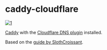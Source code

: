 # caddy-cloudflare

[![1]](https://github.com/TastyPi/caddy-cloudflare/pkgs/container/caddy-cloudflare)

[Caddy](https://caddyserver.com/) with the [Cloudflare DNS plugin](https://github.com/caddy-dns/cloudflare) installed.

Based on the [guide by SlothCroissant](https://caddy.community/t/how-to-guide-caddy-v2-cloudflare-dns-01-via-docker/8007).

[1]: <https://ghcr-badge.egpl.dev/tastypi/caddy-cloudflare/latest_tag?label=latest>
